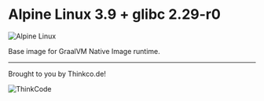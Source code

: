 # Alpine Linux 3.9 + glibc 2.29-r0

![Alpine Linux](https://avatars2.githubusercontent.com/u/7600810?s=200&v=4)

Base image for GraalVM Native Image runtime.

---
Brought to you by Thinkco.de!

![ThinkCode](https://avatars2.githubusercontent.com/u/31565447?s=200) 
